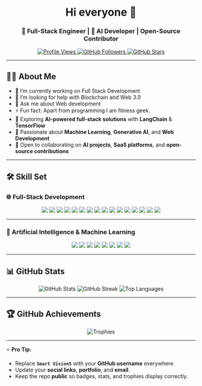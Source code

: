 <!-- Profile Header -->
<h1 align="center">Hi everyone 👋</h1>
<h3 align="center">🚀 Full-Stack Engineer | 🤖 AI Developer | Open-Source Contributor</h3>

<!-- Badges -->
<p align="center">
  <a href="https://github.com/Dylan">
    <img src="https://komarev.com/ghpvc/?username=Dylan&label=Profile%20Views&color=0e75b6&style=flat" alt="Profile Views" />
  </a>
  <a href="https://github.com/Dylan?tab=followers">
    <img src="https://img.shields.io/github/followers/Dylan?label=Followers&style=flat&logo=github" alt="GitHub Followers" />
  </a>
  <a href="https://github.com/Dylan?tab=stars">
    <img src="https://img.shields.io/github/stars/Dylan?label=Stars&style=flat&logo=github" alt="GitHub Stars" />
  </a>
</p>

---

## 👨‍💻 **About Me**

- 🔭 I’m currently working on Full Stack Development
- 🤔 I’m looking for help with Blockchain and Web 3.0
- 💬 Ask me about Web development
- ⚡ Fun fact: Apart from programming I am fitness geek.
- 🌱 Exploring **AI-powered full-stack solutions** with **LangChain** & **TensorFlow**
- 🧠 Passionate about **Machine Learning**, **Generative AI**, and **Web Development**
- 👯 Open to collaborating on **AI projects**, **SaaS platforms**, and **open-source contributions**

---

## 🛠 **Skill Set**

### **🌐 Full-Stack Development**
<p align="center">
  <!-- Frontend -->
  <img src="https://img.shields.io/badge/HTML5-E34F26?style=for-the-badge&logo=html5&logoColor=white" />
  <img src="https://img.shields.io/badge/CSS3-1572B6?style=for-the-badge&logo=css3&logoColor=white" />
  <img src="https://img.shields.io/badge/JavaScript-F7DF1E?style=for-the-badge&logo=javascript&logoColor=black" />
  <img src="https://img.shields.io/badge/TypeScript-3178C6?style=for-the-badge&logo=typescript&logoColor=white" />
  <img src="https://img.shields.io/badge/Angular-DD0031?style=for-the-badge&logo=angular&logoColor=white" />
  <img src="https://img.shields.io/badge/React-20232A?style=for-the-badge&logo=react&logoColor=61DAFB" />
  <!-- Backend -->
  <img src="https://img.shields.io/badge/Node.js-339933?style=for-the-badge&logo=node.js&logoColor=white" />
  <img src="https://img.shields.io/badge/Express.js-000000?style=for-the-badge&logo=express&logoColor=white" />
  <img src="https://img.shields.io/badge/GraphQL-E10098?style=for-the-badge&logo=graphql&logoColor=white" />
  <!-- Databases -->
  <img src="https://img.shields.io/badge/MongoDB-4EA94B?style=for-the-badge&logo=mongodb&logoColor=white" />
  <img src="https://img.shields.io/badge/MySQL-005C84?style=for-the-badge&logo=mysql&logoColor=white" />
  <img src="https://img.shields.io/badge/PostgreSQL-316192?style=for-the-badge&logo=postgresql&logoColor=white" />
  <!-- Tools -->
  <img src="https://img.shields.io/badge/Git-F05032?style=for-the-badge&logo=git&logoColor=white" />
  <img src="https://img.shields.io/badge/GitHub-181717?style=for-the-badge&logo=github&logoColor=white" />
  <img src="https://img.shields.io/badge/Postman-FF6C37?style=for-the-badge&logo=postman&logoColor=white" />
  <img src="https://img.shields.io/badge/Docker-2496ED?style=for-the-badge&logo=docker&logoColor=white" />
</p>

---

### **🤖 Artificial Intelligence & Machine Learning**
<p align="center">
  <img src="https://img.shields.io/badge/Python-3776AB?style=for-the-badge&logo=python&logoColor=white" />
  <img src="https://img.shields.io/badge/TensorFlow-FF6F00?style=for-the-badge&logo=tensorflow&logoColor=white" />
  <img src="https://img.shields.io/badge/PyTorch-EE4C2C?style=for-the-badge&logo=pytorch&logoColor=white" />
  <img src="https://img.shields.io/badge/OpenAI-412991?style=for-the-badge&logo=openai&logoColor=white" />
  <img src="https://img.shields.io/badge/LangChain-2D3748?style=for-the-badge&logo=chainlink&logoColor=white" />
  <img src="https://img.shields.io/badge/Scikit_Learn-F7931E?style=for-the-badge&logo=scikit-learn&logoColor=white" />
  <img src="https://img.shields.io/badge/Pandas-150458?style=for-the-badge&logo=pandas&logoColor=white" />
  <img src="https://img.shields.io/badge/Numpy-013243?style=for-the-badge&logo=numpy&logoColor=white" />
</p>

---

## 📊 **GitHub Stats**

<p align="center">
  <img src="https://github-readme-stats.vercel.app/api?username=Dylan&show_icons=true&theme=tokyonight" alt="GitHub Stats" />
  <img src="https://github-readme-streak-stats.herokuapp.com/?user=Dylan&theme=tokyonight" alt="GitHub Streak" />
  <img src="https://github-readme-stats.vercel.app/api/top-langs/?username=Dylan&layout=compact&theme=tokyonight" alt="Top Languages" />
</p>

---

## 🏆 **GitHub Achievements**

<p align="center">
  <img src="https://github-profile-trophy.vercel.app/?username=Dylan&theme=tokyonight&margin-w=15&margin-h=15" alt="Trophies" />
</p>

---

⭐ **Pro Tip:**  
- Replace **`Smart Vision5`** with your **GitHub username** everywhere.  
- Update your **social links**, **portfolio**, and **email**.  
- Keep the repo **public** so badges, stats, and trophies display correctly.
